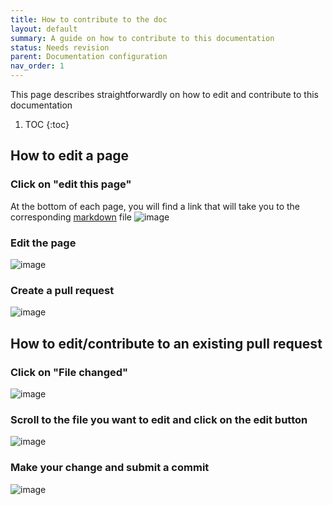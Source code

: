 ```yaml
---
title: How to contribute to the doc
layout: default
summary: A guide on how to contribute to this documentation
status: Needs revision
parent: Documentation configuration
nav_order: 1
---
```




This page describes straightforwardly on how to edit and contribute to this documentation

1. TOC
{:toc}

## How to edit a page

### Click on "edit this page"

At the bottom of each page, you will find a link that will take you to the corresponding [markdown](https://docs.github.com/fr/get-started/writing-on-github/getting-started-with-writing-and-formatting-on-github/basic-writing-and-formatting-syntax) file
![image](https://user-images.githubusercontent.com/29259906/206400372-98e8eebd-6964-4f7a-be4e-6025feb64c5b.png)

### Edit the page
![image](https://user-images.githubusercontent.com/29259906/206401353-de8808b2-e58a-4405-bb34-8241dfcc3414.png)

### Create a pull request

![image](https://user-images.githubusercontent.com/29259906/206402418-b2bbe74c-0052-4c1f-8e36-10c3a503c621.png)

## How to edit/contribute to an existing pull request

### Click on "File changed"
![image](https://user-images.githubusercontent.com/29259906/207830475-eba783b8-2d9c-4133-abac-422792143cbf.png)

### Scroll to the file you want to edit and click on the edit button
![image](https://user-images.githubusercontent.com/29259906/207830907-a091d47c-5669-4903-ab36-4dd06662640a.png)

### Make your change and submit a commit
![image](https://user-images.githubusercontent.com/29259906/207832629-ba36a90d-376e-4705-ab10-b3513eec0660.png)
